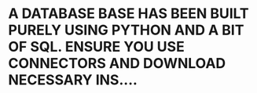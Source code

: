 # A DATABASE BASE HAS BEEN BUILT PURELY USING PYTHON AND A BIT OF SQL. ENSURE YOU USE CONNECTORS AND DOWNLOAD NECESSARY INS....

